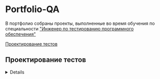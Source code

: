 # Portfolio-QA

В портфолио собраны проекты, выполненные во время обучения по специальности ["Инженер по тестированию программного обеспечения"](https://software-testing.ru/edu/3-online/331-qa-engineer#%D1%83%D1%81%D0%BB%D0%BE%D0%B2%D0%B8%D1%8F)

[Проектирование тестов](#test-design)<br>






## <a name="test-design" />Проектирование тестов

<details>
<summary>Нарисовать Mindmap проекта</summary>
Решение для проекта [ДоДо](https://dodopizza.ru/)

![Mindmap](https://i.ibb.co/cK07nWTw/1.png)

Решение для проекта [Wildberries](https://www.wildberries.ru/)

![Mindmap](https://i.ibb.co/sph0LH8V/1.png)

</details>
